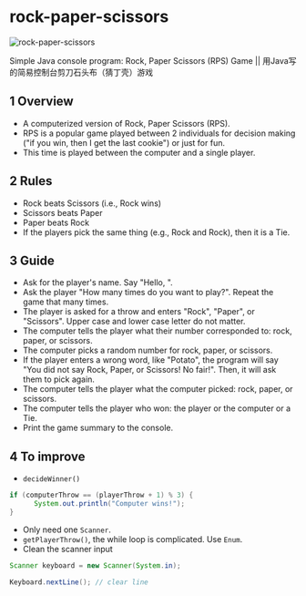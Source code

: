 # rock-paper-scissors

![rock-paper-scissors](https://socialify.git.ci/lunarwhite/rock-paper-scissors/image?description=1&descriptionEditable=Simple%20Java%20console%20program%3A%20Rock%2C%20Paper%20Scissors%20(RPS)%20Game&font=Raleway&forks=1&issues=1&language=1&owner=1&pulls=1&stargazers=1&theme=Light)

Simple Java console program: Rock, Paper Scissors (RPS) Game || 用Java写的简易控制台剪刀石头布（猜丁壳）游戏

## 1 Overview
- A computerized version of Rock, Paper Scissors (RPS).
- RPS is a popular game played between 2 individuals for decision making ("if you win, then I get the last cookie") or just for fun.
- This time is played between the computer and a single player.

## 2 Rules
- Rock beats Scissors (i.e., Rock wins)
- Scissors beats Paper
- Paper beats Rock
- If the players pick the same thing (e.g., Rock and Rock), then it is a Tie.

## 3 Guide
- Ask for the player's name. Say "Hello, <name>".
- Ask the player "How many times do you want to play?". Repeat the game that many times.
- The player is asked for a throw and enters "Rock", "Paper", or "Scissors". Upper case and lower case letter do not matter.
- The computer tells the player what their number corresponded to: rock, paper, or scissors.
- The computer picks a random number for rock, paper, or scissors.
- If the player enters a wrong word, like "Potato", the program will say "You did not say Rock, Paper, or Scissors! No fair!". Then, it will ask them to pick again.
- The computer tells the player what the computer picked: rock, paper, or scissors.
- The computer tells the player who won: the player or the computer or a Tie.
- Print the game summary to the console.

## 4 To improve
- `decideWinner()`
```java
if (computerThrow == (playerThrow + 1) % 3) {
      System.out.println("Computer wins!");
}
```
- Only need one `Scanner`.
- `getPlayerThrow()`, the while loop is complicated. Use `Enum`.
- Clean the scanner input
```java
Scanner keyboard = new Scanner(System.in);

Keyboard.nextLine(); // clear line
```

